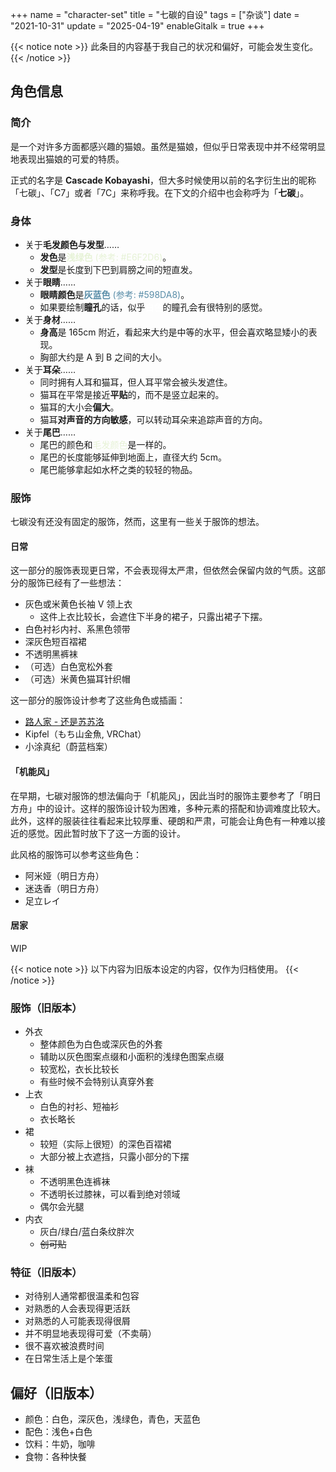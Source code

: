 +++
name = "character-set"
title = "七碳的自设"
tags = ["杂谈"]
date = "2021-10-31"
update = "2025-04-19"
enableGitalk = true
+++

{{< notice note >}}
此条目的内容基于我自己的状况和偏好，可能会发生变化。
{{< /notice >}}

## 角色信息
### 简介
是一个对许多方面都感兴趣的猫娘。虽然是猫娘，但似乎日常表现中并不经常明显地表现出猫娘的可爱的特质。

正式的名字是 **Cascade Kobayashi**，但大多时候使用以前的名字衍生出的昵称「七碳」、「C7」或者「7C」来称呼我。在下文的介绍中也会称呼为「**七碳**」。

### 身体
- 关于**毛发颜色与发型**……
  - **发色**是<span style="color: #E6F2D6;">**浅绿色** (参考: #E6F2D6)</span>。
  - **发型**是长度到下巴到肩膀之间的短直发。
- 关于**眼睛**……
  - **眼睛颜色**是<span style="color: #598DA8;">**灰蓝色** (参考: #598DA8)</span>。
  - 如果要绘制**瞳孔**的话，似乎<span style="color: #FFFFFF;">**白色**</span>的瞳孔会有很特别的感觉。
- 关于**身材**……
  - **身高**是 165cm 附近，看起来大约是中等的水平，但会喜欢略显矮小的表现。
  - 胸部大约是 A 到 B 之间的大小。
- 关于**耳朵**……
  - 同时拥有人耳和猫耳，但人耳平常会被头发遮住。
  - 猫耳在平常是接近**平贴**的，而不是竖立起来的。
  - 猫耳的大小会**偏大**。
  - 猫耳**对声音的方向敏感**，可以转动耳朵来追踪声音的方向。
- 关于**尾巴**……
  - 尾巴的颜色和<span style="color: #E6F2D6;">毛发颜色</span>是一样的。
  - 尾巴的长度能够延伸到地面上，直径大约 5cm。
  - 尾巴能够拿起如水杯之类的较轻的物品。

### 服饰
七碳没有还没有固定的服饰，然而，这里有一些关于服饰的想法。

#### 日常
这一部分的服饰表现更日常，不会表现得太严肃，但依然会保留内敛的气质。这部分的服饰已经有了一些想法：

- 灰色或米黄色长袖 V 领上衣
  - 这件上衣比较长，会遮住下半身的裙子，只露出裙子下摆。
- 白色衬衫内衬、系黑色领带
- 深灰色短百褶裙
- 不透明黑裤袜
- （可选）白色宽松外套
- （可选）米黄色猫耳针织帽

这一部分的服饰设计参考了这些角色或插画：
- [路人家 - 还是苏苏洛](https://www.pixiv.net/artworks/98542709)
- Kipfel（もち山金魚, VRChat）
- 小涂真纪（蔚蓝档案）

#### 「机能风」
在早期，七碳对服饰的想法偏向于「机能风」，因此当时的服饰主要参考了「明日方舟」中的设计。这样的服饰设计较为困难，多种元素的搭配和协调难度比较大。此外，这样的服装往往看起来比较厚重、硬朗和严肃，可能会让角色有一种难以接近的感觉。因此暂时放下了这一方面的设计。

此风格的服饰可以参考这些角色：
- 阿米娅（明日方舟）
- 迷迭香（明日方舟）
- 足立レイ

#### 居家
WIP

{{< notice note >}}
以下内容为旧版本设定的内容，仅作为归档使用。
{{< /notice >}}

### 服饰（旧版本）
- 外衣
  - 整体颜色为白色或深灰色的外套
  - 辅助以灰色图案点缀和小面积的浅绿色图案点缀
  - 较宽松，衣长比较长
  - 有些时候不会特别认真穿外套
- 上衣
  - 白色的衬衫、短袖衫
  - 衣长略长
- 裙
  - 较短（实际上很短）的深色百褶裙
  - 大部分被上衣遮挡，只露小部分的下摆
- 袜
  - 不透明黑色连裤袜
  - 不透明长过膝袜，可以看到绝对领域
  - 偶尔会光腿
- 内衣
  - 灰白/绿白/蓝白条纹胖次
  - ~~创可贴~~

### 特征（旧版本） 
- 对待别人通常都很温柔和包容
- 对熟悉的人会表现得更活跃
- 对熟悉的人可能表现得很屑
- 并不明显地表现得可爱（不卖萌）
- 很不喜欢被浪费时间
- 在日常生活上是个笨蛋

## 偏好（旧版本）
- 颜色：白色，深灰色，浅绿色，青色，天蓝色
- 配色：浅色+白色
- 饮料：牛奶，咖啡
- 食物：各种快餐
